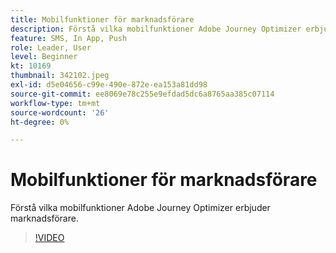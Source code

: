 ```yaml
---
title: Mobilfunktioner för marknadsförare
description: Förstå vilka mobilfunktioner Adobe Journey Optimizer erbjuder marknadsförare.
feature: SMS, In App, Push
role: Leader, User
level: Beginner
kt: 10169
thumbnail: 342102.jpeg
exl-id: d5e04656-c99e-490e-872e-ea153a81dd98
source-git-commit: ee8069e78c255e9efdad5dc6a8765aa385c07114
workflow-type: tm+mt
source-wordcount: '26'
ht-degree: 0%

---
```


# Mobilfunktioner för marknadsförare

Förstå vilka mobilfunktioner Adobe Journey Optimizer erbjuder marknadsförare.

>[!VIDEO](https://video.tv.adobe.com/v/342102?quality=12&learn=on)
